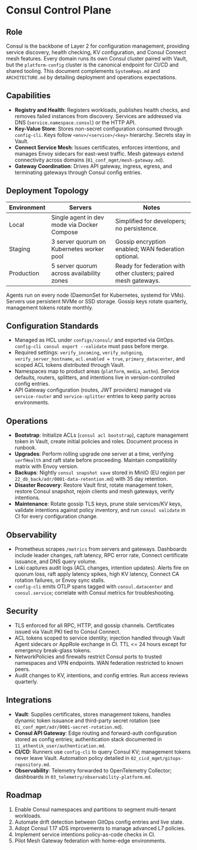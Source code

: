 # Consul Control Plane

## Role
Consul is the backbone of Layer 2 for configuration management, providing service discovery, health checking, KV configuration, and Consul Connect mesh features. Every domain runs its own Consul cluster paired with Vault, but the `platform-config` cluster is the canonical endpoint for CI/CD and shared tooling. This document complements `SystemReqs.md` and `ARCHITECTURE.md` by detailing deployment and operations expectations.

## Capabilities
- **Registry and Health**: Registers workloads, publishes health checks, and removes failed instances from discovery. Services are addressed via DNS (`service.namespace.consul`) or the HTTP API.
- **Key-Value Store**: Stores non-secret configuration consumed through `config-cli`. Keys follow `<env>/<service>/<key>` hierarchy. Secrets stay in Vault.
- **Connect Service Mesh**: Issues certificates, enforces intentions, and manages Envoy sidecars for east-west traffic. Mesh gateways extend connectivity across domains (`01_conf_mgmt/mesh-gateway.md`).
- **Gateway Coordination**: Drives API gateway, ingress, egress, and terminating gateways through Consul config entries.

## Deployment Topology
| Environment | Servers | Notes |
| --- | --- | --- |
| Local | Single agent in dev mode via Docker Compose | Simplified for developers; no persistence. |
| Staging | 3 server quorum on Kubernetes worker pool | Gossip encryption enabled; WAN federation optional. |
| Production | 5 server quorum across availability zones | Ready for federation with other clusters; paired mesh gateways. |

Agents run on every node (DaemonSet for Kubernetes, systemd for VMs). Servers use persistent NVMe or SSD storage. Gossip keys rotate quarterly, management tokens rotate monthly.

## Configuration Standards
- Managed as HCL under `configs/consul/` and exported via GitOps. `config-cli consul export --validate` must pass before merge.
- Required settings: `verify_incoming`, `verify_outgoing`, `verify_server_hostname`, `acl.enabled = true`, `primary_datacenter`, and scoped ACL tokens distributed through Vault.
- Namespaces map to product areas (`platform`, `media`, `authn`). Service defaults, routers, splitters, and intentions live in version-controlled config entries.
- API Gateway configuration (routes, JWT providers) managed via `service-router` and `service-splitter` entries to keep parity across environments.

## Operations
- **Bootstrap**: Initialize ACLs (`consul acl bootstrap`), capture management token in Vault, create initial policies and roles. Document process in runbook.
- **Upgrades**: Perform rolling upgrade one server at a time, verifying `serfHealth` and raft state before proceeding. Maintain compatibility matrix with Envoy version.
- **Backups**: Nightly `consul snapshot save` stored in MinIO (EU region per `22_db_back/adr/0001-data-retention.md`) with 35 day retention.
- **Disaster Recovery**: Restore Vault first, rotate management token, restore Consul snapshot, rejoin clients and mesh gateways, verify intentions.
- **Maintenance**: Rotate gossip TLS keys, prune stale services/KV keys, validate intentions against policy inventory, and run `consul validate` in CI for every configuration change.

## Observability
- Prometheus scrapes `/metrics` from servers and gateways. Dashboards include leader changes, raft latency, RPC error rate, Connect certificate issuance, and DNS query volume.
- Loki captures audit logs (ACL changes, intention updates). Alerts fire on quorum loss, raft apply latency spikes, high KV latency, Connect CA rotation failures, or Envoy sync stalls.
- `config-cli` emits OTLP spans tagged with `consul.datacenter` and `consul.service`; correlate with Consul metrics for troubleshooting.

## Security
- TLS enforced for all RPC, HTTP, and gossip channels. Certificates issued via Vault PKI tied to Consul Connect.
- ACL tokens scoped to service identity; injection handled through Vault Agent sidecars or AppRole exchange in CI. TTL <= 24 hours except for emergency break-glass tokens.
- NetworkPolicies and firewalls restrict Consul ports to trusted namespaces and VPN endpoints. WAN federation restricted to known peers.
- Audit changes to KV, intentions, and config entries. Run access reviews quarterly.

## Integrations
- **Vault**: Supplies certificates, stores management tokens, handles dynamic token issuance and third-party secret rotation (see `01_conf_mgmt/adr/0001-secret-rotation.md`).
- **Consul API Gateway**: Edge routing and forward-auth configuration stored as config entries; authentication stack documented in `11_athentik_user/authentication.md`.
- **CI/CD**: Runners use `config-cli` to query Consul KV; management tokens never leave Vault. Automation policy detailed in `02_cicd_mgmt/gitops-repository.md`.
- **Observability**: Telemetry forwarded to OpenTelemetry Collector; dashboards in `03_telemetry/observability-platform.md`.

## Roadmap
1. Enable Consul namespaces and partitions to segment multi-tenant workloads.
2. Automate drift detection between GitOps config entries and live state.
3. Adopt Consul 1.17 xDS improvements to manage advanced L7 policies.
4. Implement service intentions policy-as-code checks in CI.
5. Pilot Mesh Gateway federation with home-edge environments.
